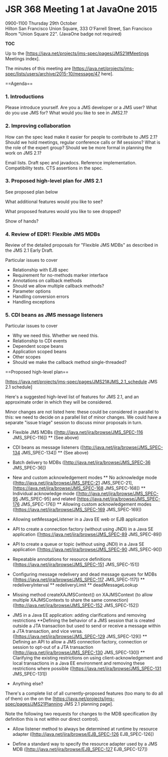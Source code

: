 <h1>JSR 368 Meeting 1 at JavaOne 2015</h1>

0900-1100 Thursday 29th October<br/>
Hilton San Francisco Union Square, 333 O'Farrell Street, San Francisco<br/>
Room "Union Square 22". (JavaOne badge not required)

__TOC__

Up to the [https://java.net/projects/jms-spec/pages/JMS21#Meetings Meetings index].

The minutes of this meeting are [https://java.net/projects/jms-spec/lists/users/archive/2015-10/message/47 here].

==Agenda==

<h3>1. Introductions</h3>

Please introduce yourself. Are you a JMS developer or a JMS user? What do you use JMS for? What would you like to see in JMS2.1?

<h3>2. Improving collaboration</h3>

How can the spec lead make it easier for people to contribute to JMS 2.1? Should we hold meetings, regular conference calls or IM sessions? What is the role of the expert group? Should we be more formal in planning the work on JMS 2.1?

Email lists. Draft spec and javadocs. Reference implementation. Compatibility tests. CTS assertions in the spec.

<h3>3. Proposed high-level plan for JMS 2.1</h3>

See proposed plan below

What additional features would you like to see?

What proposed features would you like to see dropped?

Show of hands?

<h3>4. Review of EDR1: Flexible JMS MDBs</h3>

Review of the detailed proposals for "Flexible JMS MDBs" as described in the JMS 2.1 Early Draft. 

Particular issues to cover
* Relationship with EJB spec
* Requirement for no-methods marker interface
* Annotations on callback methods
* Should we allow multiple callback methods?
* Parameter options
* Handling conversion errors
* Handling exceptions

<h3>5. CDI beans as JMS message listeners</h3>

Particular issues to cover
* Why we need this. Whether we need this.
* Relationship to CDI events
* Dependent scope beans
* Application scoped beans
* Other scopes
* Should we make the callback method single-threaded?

==Proposed high-level plan==

[https://java.net/projects/jms-spec/pages/JMS21#JMS_2.1_schedule JMS 2.1 schedule]

Here's a suggested high-level list of features for JMS 2.1, and an approximate order in which they will be considered. 

Minor changes are not listed here: these could be considered in parallel to this: we need to decide on a parallel list of minor changes. We could have a separate "issue triage" session to discuss minor proposals in turn.

* Flexible JMS MDBs ([http://java.net/jira/browse/JMS_SPEC-116 JMS_SPEC-116])
** (See above)

* CDI beans as message listeners ([http://java.net/jira/browse/JMS_SPEC-134 JMS_SPEC-134])
** (See above)

* Batch delivery to MDBs ([http://java.net/jira/browse/JMS_SPEC-36 JMS_SPEC-36])

* New and custom acknowledgement modes
** No acknowledge mode ([http://java.net/jira/browse/JMS_SPEC-21 JMS_SPEC-21], [https://java.net/jira/browse/JMS_SPEC-168 JMS_SPEC-168])
** Individual acknowledge mode ([http://java.net/jira/browse/JMS_SPEC-95 JMS_SPEC-95] and related [https://java.net/jira/browse/JMS_SPEC-176 JMS_SPEC-176])
** Allowing custom acknowledgement modes ([https://java.net/jira/browse/JMS_SPEC-169 JMS_SPEC-169])

* Allowing setMessageListener in a Java EE web or EJB application

* API to create a connection factory (without using JNDI) in a Java SE application ([https://java.net/jira/browse/JMS_SPEC-89 JMS_SPEC-89])

* API to create a queue or topic (without using JNDI) in a Java SE application ([https://java.net/jira/browse/JMS_SPEC-90 JMS_SPEC-90])

* Repeatable annotations for resource definitions ([https://java.net/jira/browse/JMS_SPEC-151 JMS_SPEC-151])

* Configuring message redelivery and dead message queues for MDBs ([https://java.net/jira/browse/JMS_SPEC-117 JMS_SPEC-117])
** redeliveryInterval
** redeliveryLimit
** deadMessageLookup

* Missing method createXAJMSContext() on XAJMSContext (to allow multiple XAJMSContexts to share the same connection) ([http://java.net/jira/browse/JMS_SPEC-152 JMS_SPEC-152])

* JMS in a Java EE application: adding clarifications and removing restrictions
**Defining the behavior of a JMS session that is created outside a JTA transaction but used to send or receive a message within a JTA transaction, and vice versa. ([https://java.net/jira/browse/JMS_SPEC-129 JMS_SPEC-129])
** Defining an API to allow a JMS connection factory, connection or session to opt-out of a JTA transaction ([http://java.net/jira/browse/JMS_SPEC-130 JMS_SPEC-130])
** Clarifying the existing restrictions on using client-acknowledgement and local transactions in a Java EE environment and removing these restrictions where possible ([https://java.net/jira/browse/JMS_SPEC-131 JMS_SPEC-131])

* Anything else?

There's a complete list of all currently-proposed features (too many to do all of them) on the on the [https://java.net/projects/jms-spec/pages/JMS21Planning JMS 2.1 planning page].

Note the following two requests for changes to the MDB specification (by definition this is not within our direct control).

* Allow listener method to always be determined at runtime by resource adapter ([http://java.net/jira/browse/EJB_SPEC-126 EJB_SPEC-126])

* Define a standard way to specify the resource adapter used by a JMS MDB ([http://java.net/jira/browse/EJB_SPEC-127 EJB_SPEC-127])


